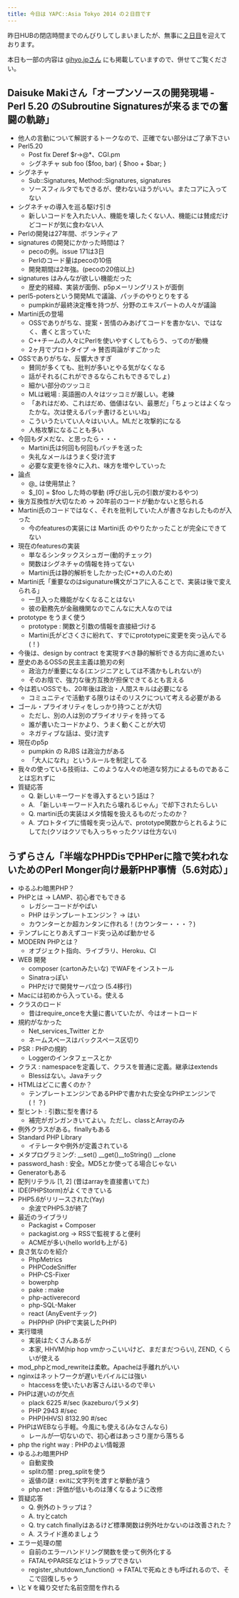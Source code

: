 ```yaml
---
title: 今日は YAPC::Asia Tokyo 2014 の２日目です
---
```


昨日HUBの閉店時間までのんびりしてしまいましたが、無事に[２日目](http://yapcasia.org/)を迎えております。

本日も一部の内容は [gihyo.jpさん](http://gihyo.jp/news/report/01/yapcasia2014/0002) にも掲載していますので、併せてご覧ください。


## Daisuke Makiさん「オープンソースの開発現場 - Perl 5.20 のSubroutine Signaturesが来るまでの奮闘の軌跡」

- 他人の言動について解説するトークなので、正確でない部分はご了承下さい
- Perl5.20
    - Post fix Deref $r->@*、CGI.pm
    - シグネチャ sub foo ($foo, bar) { $hoo + $bar; }
- シグネチャ
    - Sub::Signatures, Method::Signatures, signatures
    - ソースフィルタでもできるが、使わないほうがいい。またコアに入ってない
- シグネチャの導入を巡る駆け引き
    - 新しいコードを入れたい人、機能を壊したくない人、機能には賛成だけどコードが気に食わない人
- Perlの開発は27年間、ボランティア
- signatures の開発にかかった時間は？
    - pecoの例。issue 171は3日
    - Perlのコード量はpecoの10倍
    - 開発期間は2年強。(pecoの20倍以上)
- signatures はみんなが欲しい機能だった
    - 歴史的経緯、実装が面倒、p5pメーリングリストが面倒
- perl5-potersという開発MLで議論、パッチのやりとりをする
    - pumpkinが最終決定権を持つが、分野のエキスパートの人々が議論
- Martini氏の登場
    - OSSでありがちな、提案・苦情のみあげてコードを書かない、ではなく、書くと言っていた
    - C++チームの人々にPerlを使いやすくしてもらう、ってのが動機
    - 2ヶ月でプロトタイプ → 賛否両論がすごかった
- OSSでありがちな、反響大きすぎ
    - 賛同が多くても、批判が多いとやる気がなくなる
    - 話がそれる(これができるならこれもできるでしょ)
    - 細かい部分のツッコミ
    - MLは戦場 : 英語圏の人々はツッコミが厳しい。老練
    - 「あれはだめ、これはだめ、価値はない、最悪だ」「ちょっとはよくなったかな。次は使えるパッチ書けるといいね」
    - こういうたいてい人々はいい人。MLだと攻撃的になる
    - 人格攻撃になることも多い
- 今回もダメだな、と思ったら・・・
    - Martini氏は何回も何回もパッチを送った
    - 失礼なメールはうまく受け流す
    - 必要な変更を徐々に入れ、味方を増やしていった
- 論点
    - @_ は使用禁止？
    - $_[0] = $foo した時の挙動 (呼び出し元の引数が変わるやつ)
- 後方互換性が大切なため → 20年前のコードが動かないと怒られる
- Martini氏のコードではなく、それを批判していた人が書きなおしたものが入った
    - 今のfeaturesの実装には Martini氏 のやりたかったことが完全にできてない
- 現在のfeaturesの実装
    - 単なるシンタックスシュガー(動的チェック)
    - 関数はシグネチャの情報を持ってない
    - Martini氏は静的解析をしたかった(C++の人のため)
- Martini氏「重要なのはsigunature構文がコアに入ることで、実装は後で変えられる」
    - 一旦入った機能がなくなることはない
    - 彼の勤務先が金融機関なのでこんなに大人なのでは
- prototype をうまく使う
    - prototype : 関数と引数の情報を直接紐づける
    - Martini氏がどさくさに紛れて、すでにprototypeに変更を突っ込んでる(！)
- 今後は、design by contract を実現すべき静的解析できる方向に進めたい
- 歴史のあるOSSの民主主義は脆刃の剣
    - 政治力が重要になる(エンジニアとしては不満かもしれないが)
    - そのお陰で、強力な後方互換が担保できてるとも言える
- 今は若いOSSでも、20年後は政治・人間スキルは必要になる
    - コミュニティで活動する限りはそのリスクについて考える必要がある
- ゴール・プライオリティをしっかり持つことが大切
    - ただし、別の人は別のプライオリティを持ってる
    - 誰が書いたコードかより、うまく動くことが大切
    - ネガティブな話は、受け流す
- 現在のp5p
    - pumpkin の RJBS は政治力がある
    - 「大人になれ」というルールを制定してる
- 我々の使っている技術は、このような人々の地道な努力によるものであることは忘れずに
- 質疑応答
    - Q. 新しいキーワードを導入するという話は？
    - A. 「新しいキーワード入れたら壊れるじゃん」で却下されたらしい
    - Q. martini氏の実装はメタ情報を扱えるものだったのか？
    - A. プロトタイプに情報を突っ込んで、prototype関数からとれるようにしてた(クソはクソでも入っちゃったクソは仕方ない)


## うずらさん「半端なPHPDisでPHPerに陰で笑われないためのPerl Monger向け最新PHP事情（5.6対応）」

- ゆるふわ暗黒PHP？
- PHPとは → LAMP、初心者でもできる
    - レガシーコードがやばい
    - PHP はテンプレートエンジン？ → はい
    - カウンターとか超カンタンに作れる！(カウンター・・・？)
- テンプレにとりあえずコード突っ込めば動かせる
- MODERN PHPとは？
    - オブジェクト指向、ライブラリ、Heroku、CI
- WEB 開発
    - composer (cartonみたいな) でWAFをインストール
    - Sinatraっぽい
    - PHPだけで開発サーバ立つ (5.4移行)
- Macには初めから入っている。使える
- クラスのロード
    - 昔はrequire_onceを大量に書いていたが、今はオートロード
- 規約がなかった
    - Net_services_Twitter とか
    - ネームスペースはバックスペース区切り
- PSR : PHPの規約
    - Loggerのインタフェースとか
- クラス : namespaceを定義して、クラスを普通に定義。継承はextends
    - Blessはない。Javaチック
- HTMLはどこに書くのか？
    - テンプレートエンジンであるPHPで書かれた安全なPHPエンジンで(！？)
- 型ヒント : 引数に型を書ける
    - 補完がガンガンきいてよい。ただし、classとArrayのみ
- 例外クラスがある。finallyもある
- Standard PHP Library
    - イテレータや例外が定義されている
- メタプログラミング: __set() __get()__toString() __clone
- password_hash : 安全。MD5とか使ってる場合じゃない
- Generatorもある
- 配列リテラル [1, 2] (昔はarrayを直接書いてた)
- IDE(PHPStorm)がよくできている
- PHP5.6がリリースされた(Yay)
    - 余波でPHP5.3が終了
- 最近のライブラリ
    - Packagist + Composer
    - packagist.org → RSSで監視すると便利
    - ACMEが多い(hello worldも上がる)
- 良さ気なのを紹介
    - PhpMetrics
    - PHPCodeSniffer
    - PHP-CS-Fixer
    - bowerphp
    - pake : make
    - php-activerecord
    - php-SQL-Maker
    - react (AnyEventチック)
    - PHPPHP (PHPで実装したPHP)
- 実行環境
    - 実装はたくさんあるが
    - 本家, HHVM(hip hop vmかっこいいけど、まだまだつらい), ZEND, くらいが使える
- mod_phpとmod_rewriteは柔軟。Apacheは手離れがいい
- nginxはネットワークが遅いモバイルには強い
    - htaccessを使いたいお客さんはいるので辛い
- PHPは遅いのが欠点
    - plack 6225 #/sec (kazeburoパラメタ)
    - PHP 2943 #/sec
    - PHP(HHVS) 8132.90 #/sec
- PHPはWEBなら手軽。今風にも使える(みなさんなら)
    - レールが一切ないので、初心者はあっさり崖から落ちる
- php the right way : PHPのよい情報源
- ゆるふわ暗黒PHP
    - 自動変換
    - splitの闇 : preg_splitを使う
    - 返値の謎 : exitに文字列を渡すと挙動が違う
    - php.net : 評価が低いものは薄くなるように改修
- 質疑応答
    - Q. 例外のトラップは？
    - A. tryとcatch
    - Q. try catch finallyはあるけど標準関数は例外吐かないのは改善された？
    - A. スライド進めましょう
- エラー処理の闇
    - 自前のエラーハンドリング関数を使って例外化する
    - FATALやPARSEなどはトラップできない
    - register_shutdown_function() → FATALで死ぬときも呼ばれるので、そこで回復しちゃう
- \と￥を織り交ぜた名前空間を作れる


<!--
## 地域.pmミートアップ 2014

こちらは、 [gihyo.jpさん](http://gihyo.jp/news/report/01/yapcasia2014/0002) に掲載させて頂いてます。


## Tatsuro Hisamoriさん「YAPC::Europe 2014 に行ってきました」

こちらは、 [gihyo.jpさん](http://gihyo.jp/news/report/01/yapcasia2014/0002) に掲載させて頂いてます。


## hitode909さん「Perlの静的解析入門とPerlリファクタリングツールApp::PRTのご紹介」

こちらは、 [gihyo.jpさん](http://gihyo.jp/news/report/01/yapcasia2014/0002) に掲載させて頂いてます。
-->
